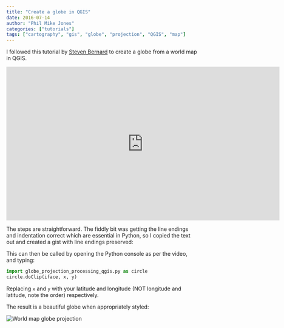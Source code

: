 ```yaml
---
title: "Create a globe in QGIS"
date: 2016-07-14
author: "Phil Mike Jones"
categories: ["tutorials"]
tags: ["cartography", "gis", "globe", "projection", "QGIS", "map"]
---
```


I followed this tutorial by [Steven Bernard](https://twitter.com/sdbernard) to create a globe from a world map in QGIS.

<iframe width="720" height="405" src="https://www.youtube.com/embed/rUShqJde2CA" frameborder="0" allow="autoplay; encrypted-media" allowfullscreen></iframe>

<!--more-->

The steps are straightforward.
The fiddly bit was getting the line endings and indentation correct which are essential in Python, so I copied the text out and created a gist with line endings preserved:

<script src="https://gist.github.com/philmikejones/f072d0872a870e3ce87f8b8ad3991f21.js"></script>

This can then be called by opening the Python console as per the video, and typing:

```python
import globe_projection_processing_qgis.py as circle
circle.doClip(iface, x, y)
```

Replacing `x` and `y` with your latitude and longitude (NOT longitude and latitude, note the order) respectively.

The result is a beautiful globe when appropriately styled:

![World map globe projection](../../img/globe.png)
